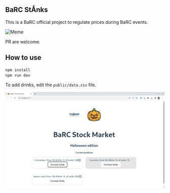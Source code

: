 ## BaRC StÅnks

This is a BaRC official project to regulate prices during BaRC events. 

![Meme](https://i.insider.com/601448566dfbe10018e00c5d?width=700&format=jpeg&auto=webp)

PR are welcome. 

## How to use

```bash
npm install
npm run dev
```

To add drinks, edit the `public/data.csv` file.

![Screenshot](screenshot.png)